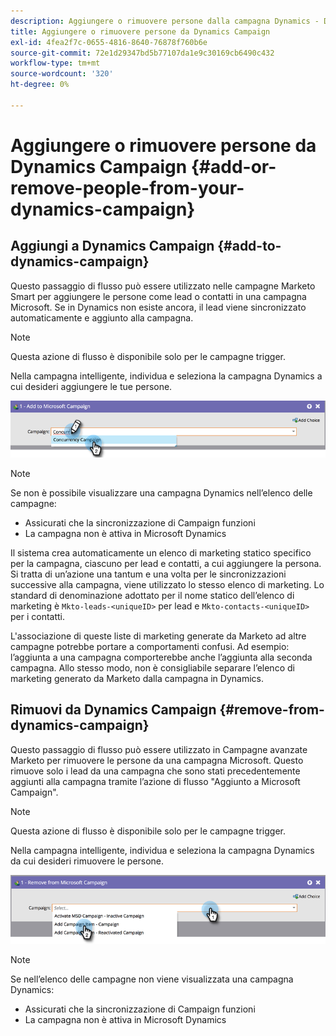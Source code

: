 ```yaml
---
description: Aggiungere o rimuovere persone dalla campagna Dynamics - Documenti Marketo - Documentazione del prodotto
title: Aggiungere o rimuovere persone da Dynamics Campaign
exl-id: 4fea2f7c-0655-4816-8640-76878f760b6e
source-git-commit: 72e1d29347bd5b77107da1e9c30169cb6490c432
workflow-type: tm+mt
source-wordcount: '320'
ht-degree: 0%

---
```


# Aggiungere o rimuovere persone da Dynamics Campaign {#add-or-remove-people-from-your-dynamics-campaign}

## Aggiungi a Dynamics Campaign {#add-to-dynamics-campaign}

Questo passaggio di flusso può essere utilizzato nelle campagne Marketo Smart per aggiungere le persone come lead o contatti in una campagna Microsoft. Se in Dynamics non esiste ancora, il lead viene sincronizzato automaticamente e aggiunto alla campagna.

>[!NOTE]
>
>Questa azione di flusso è disponibile solo per le campagne trigger.

Nella campagna intelligente, individua e seleziona la campagna Dynamics a cui desideri aggiungere le tue persone.

![](assets/add-or-remove-people-from-your-dynamics-campaign-1.png)

>[!NOTE]
>
>Se non è possibile visualizzare una campagna Dynamics nell’elenco delle campagne:
>
>* Assicurati che la sincronizzazione di Campaign funzioni
>* La campagna non è attiva in Microsoft Dynamics


Il sistema crea automaticamente un elenco di marketing statico specifico per la campagna, ciascuno per lead e contatti, a cui aggiungere la persona. Si tratta di un’azione una tantum e una volta per le sincronizzazioni successive alla campagna, viene utilizzato lo stesso elenco di marketing. Lo standard di denominazione adottato per il nome statico dell’elenco di marketing è `Mkto-leads-<uniqueID>` per lead e `Mkto-contacts-<uniqueID>` per i contatti.

L&#39;associazione di queste liste di marketing generate da Marketo ad altre campagne potrebbe portare a comportamenti confusi. Ad esempio: l’aggiunta a una campagna comporterebbe anche l’aggiunta alla seconda campagna. Allo stesso modo, non è consigliabile separare l’elenco di marketing generato da Marketo dalla campagna in Dynamics.

## Rimuovi da Dynamics Campaign {#remove-from-dynamics-campaign}

Questo passaggio di flusso può essere utilizzato in Campagne avanzate Marketo per rimuovere le persone da una campagna Microsoft. Questo rimuove solo i lead da una campagna che sono stati precedentemente aggiunti alla campagna tramite l’azione di flusso &quot;Aggiunto a Microsoft Campaign&quot;.

>[!NOTE]
>
>Questa azione di flusso è disponibile solo per le campagne trigger.

Nella campagna intelligente, individua e seleziona la campagna Dynamics da cui desideri rimuovere le persone.

![](assets/add-or-remove-people-from-your-dynamics-campaign-2.png)

>[!NOTE]
>
>Se nell’elenco delle campagne non viene visualizzata una campagna Dynamics:
>
>* Assicurati che la sincronizzazione di Campaign funzioni
>* La campagna non è attiva in Microsoft Dynamics

